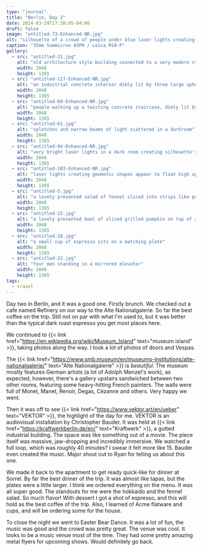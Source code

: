 ```yaml
---
type: "journal"
title: "Berlin, Day 2"
date: 2024-03-29T17:20:05-04:00
draft: false
image: "untitled-73-Enhanced-NR.jpg"
alt: "silhouette of a crowd of people under blue laser lights creating a geometic pattern"
caption: "35mm Summicron ASPH / Leica M10-P"
gallery:
  - src: "untitled-31.jpg"
    alt: "old architecture style building connected to a very modern style building at the edge of a river"
    width: 2048
    height: 1365
  - src: "untitled-117-Enhanced-NR.jpg"
    alt: "an industrial concrete interior dimly lit by three large sphere-shaped lights on tall, narrow stands"
    width: 2048
    height: 1365
  - src: "untitled-60-Enhanced-NR.jpg"
    alt: "people walking up a twisting concrete staircase, dimly lit by the tucked lights under the railing"
    width: 2048
    height: 1365
  - src: "untitled-61.jpg"
    alt: "splotches and narrow beams of light scattered in a darkroom"
    width: 2048
    height: 1365
  - src: "untitled-94-Enhanced-NR.jpg"
    alt: "very bright laser lights in a dark room creating silhouette's of the people below"
    width: 2048
    height: 1365
  - src: "untitled-103-Enhanced-NR.jpg"
    alt: "laser lights creating geometic shapes appear to float high up in a large dark room"
    width: 2048
    height: 1365
  - src: "untitled-5.jpg"
    alt: "a lovely presented salad of fennel sliced into strips like pasta in a rustic bowl on a wooden table"
    width: 2048
    height: 1365
  - src: "untitled-15.jpg"
    alt: "a lovely presented bowl of sliced grilled pumpkin on top of a purée with sesame seeds"
    width: 2048
    height: 1365
  - src: "untitled-18.jpg"
    alt: "a small cup of espresso sits on a matching plate"
    width: 2048
    height: 1365
  - src: "untitled-22.jpg"
    alt: "four men standing in a mirrored elevator"
    width: 2048
    height: 1365
tags:
  - travel
---
```


Day two in Berlin, and it was a good one. Firstly brunch. We checked out a cafe named Refinery on our way to the Alte Nationalgalerie. So far the best coffee on the trip. Still not on par with what I'm used to, but it was better than the typical dark roast espresso you get most places here.

We continued to {{< link href="https://en.wikipedia.org/wiki/Museum_Island" text="museum island" >}}, taking photos along the way. I took a lot of photos of doors and Vespas.

The {{< link href="https://www.smb.museum/en/museums-institutions/alte-nationalgalerie/" text="Alte Nationalgalerie" >}} is _beautiful_. The museum mostly features German artists (a lot of Adolph Menzel's work), as expected, however, there's a gallery upstairs sandwiched between two other rooms, featuring some heavy-hitting French painters. The walls were full of Monet, Manet, Renoir, Degas, Cézanne and others. Very happy we went.

Then it was off to see {{< link href="https://www.vektor.art/en/ueber" text="VEKTOR" >}}, the highlight of the day for me. VEKTOR is an audiovisual installation by Christopher Bauder. It was held at {{< link href="https://kraftwerkberlin.de/en/" text="Kraftwerk" >}}, a gutted industrial building. The space was like something out of a movie. The piece itself was massive, jaw-dropping and incredibly immersive. We watched a full loop, which was roughly 40 minutes? I swear it felt more like 15. Bauder even created the music. Major shout out to Ryan for telling us about this one.

We made it back to the apartment to get ready quick-like for dinner at Sorrel. By far the best dinner of the trip. It was almost like tapas, but the plates were a little larger. I think we ordered everything on the menu. It was all super good. The standouts for me were the hokkaido and the fennel salad. So much flavor! With dessert I got a shot of espresso, and this will hold as the best coffee of the trip. Also, I learned of Acme flatware and cups, and will be ordering some for the house.

To close the night we went to Easter Bear Dance. It was a lot of fun, the music was good and the crowd was pretty great. The venue was cool. It looks to be a music venue most of the time. They had some pretty amazing metal flyers for upcoming shows. Would definitely go back.
